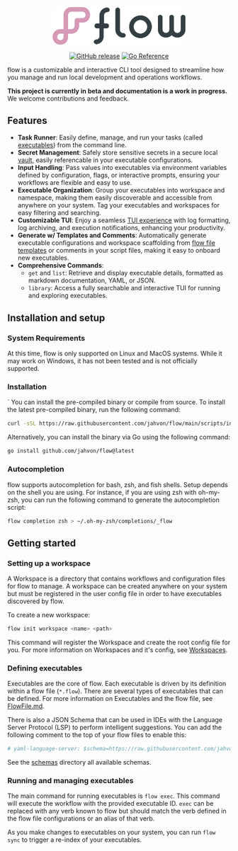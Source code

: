 <p align="center"><img src="_media/logo.png" alt="flow" width="300"/></p>

<p align="center">
  <a href="https://img.shields.io/github/v/release/jahvon/flow"><img src="https://img.shields.io/github/v/release/jahvon/flow" alt="GitHub release"></a>
  <a href="https://pkg.go.dev/github.com/jahvon/flow"><img src="https://pkg.go.dev/badge/github.com/jahvon/flow.svg" alt="Go Reference"></a>
</p>

flow is a customizable and interactive CLI tool designed to streamline how you manage and run local development and 
operations workflows.

**This project is currently in beta and documentation is a work in progress.** We welcome contributions and feedback.

## Features

- **Task Runner**: Easily define, manage, and run your tasks (called [executables](guide/executable.md)) from the command line.
- **Secret Management**: Safely store sensitive secrets in a secure local [vault](guide/vault.md), easily referencable in your executable configurations.
- **Input Handling**: Pass values into executables via environment variables defined by configuration, flags, or interactive prompts, ensuring your workflows are flexible and easy to use.
- **Executable Organization**: Group your executables into workspace and namespace, making them easily discoverable and accessible from anywhere on your system. Tag your executables and workspaces for easy filtering and searching.
- **Customizable TUI**: Enjoy a seamless [TUI experience](guide/interactive.md) with log formatting, log archiving, and execution notifications, enhancing your productivity.
- **Generate w/ Templates and Comments**: Automatically generate executable configurations and workspace scaffolding from [flow file templates](guide/templating.md) or comments in your script files, making it easy to onboard new executables.
- **Comprehensive Commands**:
    - `get` and `list`: Retrieve and display executable details, formatted as markdown documentation, YAML, or JSON.
    - `library`: Access a fully searchable and interactive TUI for running and exploring executables.

## Installation and setup

### System Requirements

At this time, flow is only supported on Linux and MacOS systems.
While it may work on Windows, it has not been tested and is not officially supported.

### Installation
`
You can install the pre-compiled binary or compile from source. To install the latest pre-compiled binary,
run the following command:

```bash
curl -sSL https://raw.githubusercontent.com/jahvon/flow/main/scripts/install.sh | bash
```

Alternatively, you can install the binary via Go using the following command:

```bash
go install github.com/jahvon/flow@latest
```

### Autocompletion

flow supports autocompletion for bash, zsh, and fish shells. Setup depends on the shell you are using. For instance, if
you are using zsh with oh-my-zsh, you can run the following command to generate the autocompletion script:

```bash
flow completion zsh > ~/.oh-my-zsh/completions/_flow
```

## Getting started

### Setting up a workspace

A Workspace is a directory that contains workflows and configuration files for flow to manage.
A workspace can be created anywhere on your system but must be registered in the user config file in order to
have executables discovered by flow.

To create a new workspace:

```bash
flow init workspace <name> <path>
```

This command will register the Workspace and create the root config file for you.
For more information on Workspaces and it's config, see [Workspaces](/types/workspace.md).

### Defining executables

Executables are the core of flow. Each executable is driven by its definition within a flow file (`*.flow`).
There are several types of executables that can be defined. For more information on Executables and the flow file, see [FlowFile.md](types/flowfile.md).

There is also a JSON Schema that can be used in IDEs with the Language Server Protocol (LSP) to perform intelligent
suggestions. You can add the following comment to the top of your flow files to enable this:

```yaml
# yaml-language-server: $schema=https://raw.githubusercontent.com/jahvon/flow/HEAD/schemas/flowfile_schema.json
```

See the [schemas](../schemas/) directory all available schemas.

### Running and managing executables

The main command for running executables is `flow exec`. This command will execute the workflow with the provided
executable ID. `exec` can be replaced with any verb known to flow but should match the verb defined in the flow file
configurations or an alias of that verb.

As you make changes to executables on your system, you can run `flow sync` to trigger a re-index of your executables.
